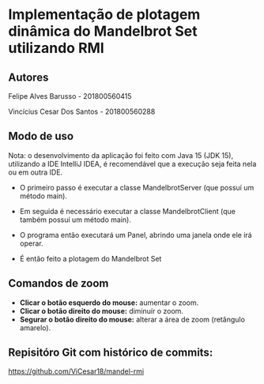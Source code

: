 # Implementação de plotagem dinâmica do Mandelbrot Set utilizando RMI

## Autores

Felipe Alves Barusso - 201800560415

Vincícius Cesar Dos Santos - 201800560288

## Modo de uso

Nota: o desenvolvimento da aplicação foi feito com Java 15 (JDK 15), utilizando a IDE IntelliJ IDEA, é recomendável que a execução seja feita nela ou em outra IDE.

* O primeiro passo é executar a classe MandelbrotServer (que possuí um método main).

* Em seguida é necessário executar a classe MandelbrotClient (que também possuí um método main).

* O programa então executará um Panel, abrindo uma janela onde ele irá operar.

* É então feito a plotagem do Mandelbrot Set

## Comandos de zoom

* **Clicar o botão esquerdo do mouse:** aumentar o zoom.
* **Clicar o botão direito do mouse:** diminuír o zoom.
* **Segurar o botão direito do mouse:** alterar a área de zoom (retângulo amarelo).

## Repisitóro Git com histórico de commits:

https://github.com/ViCesar18/mandel-rmi
